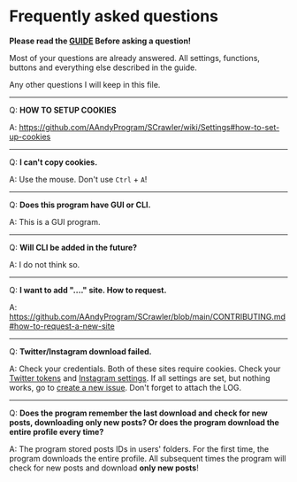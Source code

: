 # Frequently asked questions

**Please read the [GUIDE](https://github.com/AAndyProgram/SCrawler/wiki/) Before asking a question!**

Most of your questions are already answered. All settings, functions, buttons and everything else described in the guide.

Any other questions I will keep in this file.

----

Q: **HOW TO SETUP COOKIES**

A: https://github.com/AAndyProgram/SCrawler/wiki/Settings#how-to-set-up-cookies

----

Q: **I can't copy cookies.**

A: Use the mouse. Don't use ```Ctrl``` + ```A```!

----

Q: **Does this program have GUI or CLI.**

A: This is a GUI program.

----

Q: **Will CLI be added in the future?**

A: I do not think so.

----

Q: **I want to add "...." site. How to request.**

A: https://github.com/AAndyProgram/SCrawler/blob/main/CONTRIBUTING.md#how-to-request-a-new-site

----

Q: **Twitter/Instagram download failed.**

A: Check your credentials. Both of these sites require cookies. Check your [Twitter tokens](https://github.com/AAndyProgram/SCrawler/wiki/Settings#how-to-find-twitter-tokens) and [Instagram settings](https://github.com/AAndyProgram/SCrawler/wiki/Settings#instagram-settings). If all settings are set, but nothing works, go to [create a new issue](https://github.com/AAndyProgram/SCrawler/issues). Don't forget to attach the LOG.

----

Q: **Does the program remember the last download and check for new posts, downloading only new posts? Or does the program download the entire profile every time?**

A: The program stored posts IDs in users' folders. For the first time, the program downloads the entire profile. All subsequent times the program will check for new posts and download **only new posts**!